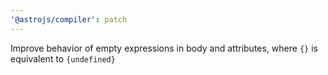 ```yaml
---
'@astrojs/compiler': patch
---
```


Improve behavior of empty expressions in body and attributes, where `{}` is equivalent to `{undefined}`
